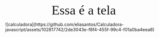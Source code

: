 <p align="center">
  <span style="font-family:Papyrus; font-size:3em;">Essa é a tela</span>
</p>
![calculadora](https://github.com/eliasantos/Calculadora-javascript/assets/102817742/2de3043e-f8f4-455f-99c4-f01a0ba4eea8)
